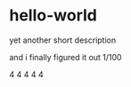 # hello-world
yet another short description
 
 and i finally figured it out 1/100
 
 4   4
   4
 4   4

